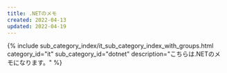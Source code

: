 ```yaml
---
title: .NETのメモ
created: 2022-04-13
updated: 2022-04-19
---
```

{% include sub_category_index/it_sub_category_index_with_groups.html
    category_id="it"
    sub_category_id="dotnet"
    description="こちらは.NETのメモになります。" %}
